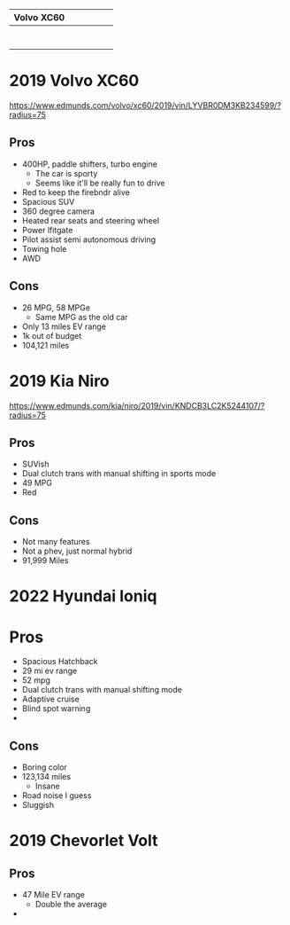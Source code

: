 
| Volvo XC60 |     |     |     |     |     |
| :--------- | :-- | :-- | :-- | :-- | :-- |
|            |     |     |     |     |     |
|            |     |     |     |     |     |
|            |     |     |     |     |     |
|            |     |     |     |     |     |
|            |     |     |     |     |     |
|            |     |     |     |     |     |
|            |     |     |     |     |     |
# 2019 Volvo XC60
https://www.edmunds.com/volvo/xc60/2019/vin/LYVBR0DM3KB234599/?radius=75
## Pros
- 400HP, paddle shifters, turbo engine
	- The car is sporty
	- Seems like it'll be really fun to drive
- Red to keep the firebndr alive
- Spacious SUV
- 360 degree camera
- Heated rear seats and steering wheel
- Power lfitgate
- Pilot assist semi autonomous driving
- Towing hole
- AWD
## Cons
- 26 MPG, 58 MPGe
	- Same MPG as the old car
- Only 13 miles EV range
- 1k out of budget
- 104,121 miles
# 2019 Kia Niro
https://www.edmunds.com/kia/niro/2019/vin/KNDCB3LC2K5244107/?radius=75
## Pros
- SUVish
- Dual clutch trans with manual shifting in sports mode
- 49 MPG
- Red
## Cons
- Not many features
- Not a phev, just normal hybrid
- 91,999 Miles
# 2022 Hyundai Ioniq
# Pros
- Spacious Hatchback
- 29 mi ev range
- 52 mpg
- Dual clutch trans with manual shifting mode
- Adaptive cruise
- Blind spot warning
- 
## Cons
- Boring color
- 123,134 miles
	- Insane
- Road noise I guess
- Sluggish
# 2019 Chevorlet Volt
## Pros
- 47 Mile EV range
	- Double the average
- 